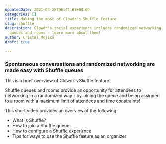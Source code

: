 ```yaml
---
updatedDate: 2021-04-28T06:41:08+00:00
categories: []
title: Making the most of Clowdr's Shuffle feature
slug: shuffle
description: Clowdr's social experience includes randomized networking via Shuffle
  queues and rooms - learn more about them!
author: Cristal Mojica
draft: true

---
```

### Spontaneous conversations and randomized networking are made easy with Shuffle queues

This is a brief overview of Clowdr's Shuffle feature. 

Shuffle queues and rooms provide an opportunity for attendees to networking in a randomized way - by joining the queue and being assigned to a room with a maximum limit of attendees and time constraints!

This short video provides an overview of the following:

* What is Shuffle?
* How to join a Shuffle queue
* How to configure a Shuffle experience
* Tips for ways to use the Shuffle feature as an organizer